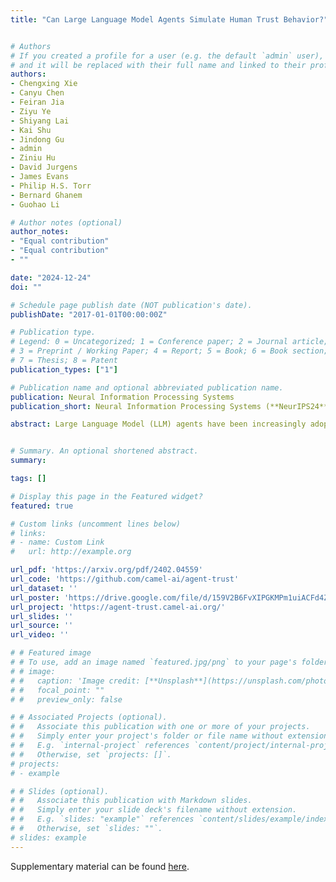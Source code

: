```yaml
---
title: "Can Large Language Model Agents Simulate Human Trust Behavior?"


# Authors
# If you created a profile for a user (e.g. the default `admin` user), write the username (folder name) here 
# and it will be replaced with their full name and linked to their profile.
authors:
- Chengxing Xie
- Canyu Chen
- Feiran Jia
- Ziyu Ye
- Shiyang Lai
- Kai Shu
- Jindong Gu
- admin
- Ziniu Hu
- David Jurgens
- James Evans
- Philip H.S. Torr
- Bernard Ghanem
- Guohao Li

# Author notes (optional)
author_notes:
- "Equal contribution"
- "Equal contribution"
- ""

date: "2024-12-24"
doi: ""

# Schedule page publish date (NOT publication's date).
publishDate: "2017-01-01T00:00:00Z"

# Publication type.
# Legend: 0 = Uncategorized; 1 = Conference paper; 2 = Journal article;
# 3 = Preprint / Working Paper; 4 = Report; 5 = Book; 6 = Book section;
# 7 = Thesis; 8 = Patent
publication_types: ["1"]

# Publication name and optional abbreviated publication name.
publication: Neural Information Processing Systems
publication_short: Neural Information Processing Systems (**NeurIPS24**)

abstract: Large Language Model (LLM) agents have been increasingly adopted as simulation tools to model humans in social science and role-playing applications. However, one fundamental question remains; can LLM agents really simulate human behavior? In this paper, we focus on one critical and elemental behavior in human interactions, trust, and investigate whether LLM agents can simulate human trust behavior. We first find that LLM agents generally exhibit trust behavior, referred to as agent trust, under the framework of Trust Games, which are widely recognized in behavioral economics. Then, we discover that GPT-4 agents manifest high behavioral alignment with humans in terms of trust behavior, indicating the feasibility of simulating human trust behavior with LLM agents. In addition, we probe the biases of agent trust and differences in agent trust towards other LLM agents and humans. We also explore the intrinsic properties of agent trust under conditions including external manipulations and advanced reasoning strategies. Our study provides new insights into the behaviors of LLM agents and the fundamental analogy between LLMs and humans beyond value alignment. We further illustrate broader implications of our discoveries for applications where trust is paramount.


# Summary. An optional shortened abstract.
summary: 

tags: []

# Display this page in the Featured widget?
featured: true

# Custom links (uncomment lines below)
# links:
# - name: Custom Link
#   url: http://example.org

url_pdf: 'https://arxiv.org/pdf/2402.04559'
url_code: 'https://github.com/camel-ai/agent-trust'
url_dataset: ''
url_poster: 'https://drive.google.com/file/d/159V2B6FvXIPGKMPm1uiACFd4ZnRxZ3qO/view'
url_project: 'https://agent-trust.camel-ai.org/'
url_slides: ''
url_source: ''
url_video: ''

# # Featured image
# # To use, add an image named `featured.jpg/png` to your page's folder. 
# # image:
# #   caption: 'Image credit: [**Unsplash**](https://unsplash.com/photos/pLCdAaMFLTE)'
# #   focal_point: ""
# #   preview_only: false

# # Associated Projects (optional).
# #   Associate this publication with one or more of your projects.
# #   Simply enter your project's folder or file name without extension.
# #   E.g. `internal-project` references `content/project/internal-project/index.md`.
# #   Otherwise, set `projects: []`.
# projects:
# - example

# # Slides (optional).
# #   Associate this publication with Markdown slides.
# #   Simply enter your slide deck's filename without extension.
# #   E.g. `slides: "example"` references `content/slides/example/index.md`.
# #   Otherwise, set `slides: ""`.
# slides: example
---
```

<!-- 
{{% callout note %}}
Click the *Cite* button above to demo the feature to enable visitors to import publication metadata into their reference management software.
{{% /callout %}}

{{% callout note %}}
Create your slides in Markdown - click the *Slides* button to check out the example.
{{% /callout %}} -->

Supplementary material can be found [here](https://drive.google.com/file/d/17tGxceooVTT0JFkBsQjsh3h529U7yI1v/view?usp=sharing).

